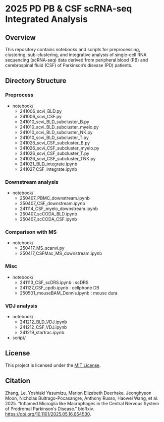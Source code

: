 # 2025 PD PB & CSF scRNA-seq Integrated Analysis

## Overview
This repository contains notebooks and scripts for preprocessing, clustering, sub-clustering, and integrative analysis of single-cell RNA sequencing (scRNA-seq) data derived from peripheral blood (PB) and cerebrospinal fluid (CSF) of Parkinson’s disease (PD) patients.

## Directory Structure

### Preprocess

- notebook/
    - 241006_scvi_BLD.py  
    - 241006_scvi_CSF.py  
    - 241010_scvi_BLD_subcluster_B.py  
    - 241010_scvi_BLD_subcluster_myelo.py  
    - 241010_scvi_BLD_subcluster_NK.py  
    - 241010_scvi_BLD_subcluster_T.py  
    - 241026_scvi_CSF_subcluster_B.py  
    - 241026_scvi_CSF_subcluster_myelo.py  
    - 241026_scvi_CSF_subcluster_T.py  
    - 241026_scvi_CSF_subcluster_TNK.py  
    - 241021_BLD_integrate.ipynb  
    - 241027_CSF_integrate.ipynb  
### Downstream analysis
- notebook/
    - 250407_PBMC_downstream.ipynb
    - 250407_CSF_downstream.ipynb
    - 241114_CSF_myelo_downstream.ipynb  
    - 250407_scCODA_BLD.ipynb
    - 250407_scCODA_CSF.ipynb
### Comparison with MS
- notebook/
    - 250417_MS_scanvi.py
    - 250417_CSFMac_MS_downstream.ipynb

### Misc
- notebook/
    - 241113_CSF_scDRS.ipynb  : scDRS
    - 241127_CSF_cpdb.ipynb  : cellphone DB
    - 250501_mouseBAM_Dennis.ipynb : mouse dura

### VDJ analysis
- notebook/
    - 241212_BLD_VDJ.ipynb
    - 241212_CSF_VDJ.ipynb
    - 241219_startrac.ipynb
- script/  

## License
This project is licensed under the [MIT License](LICENSE).  

## Citation

Zhang, Le, Yoshiaki Yasumizu, Marion Elizabeth Deerhake, Jeonghyeon Moon, Nicholas Buitrago-Pocasangre, Anthony Russo, Haowei Wang, et al. 2025. “Inflamed Microglia like Macrophages in the Central Nervous System of Prodromal Parkinson′s Disease.” bioRxiv. https://doi.org/10.1101/2025.05.16.654530.

